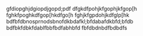 gfdiopghjdgiopdjgopd;pdf
dfgkdfpohjkfgophjkfgop[h
fghkfpoghkdfgop[hkdfgo[h
fghjkfgpdohjkdfglp[hk
bdfbfdbnosprnodsbnofdkbdafkl;bfdabafdkbfd;bfdb
bdfbkfdbkfdablfbbfbdfabhbfd
fbfdbdnbdfbdbdfs
